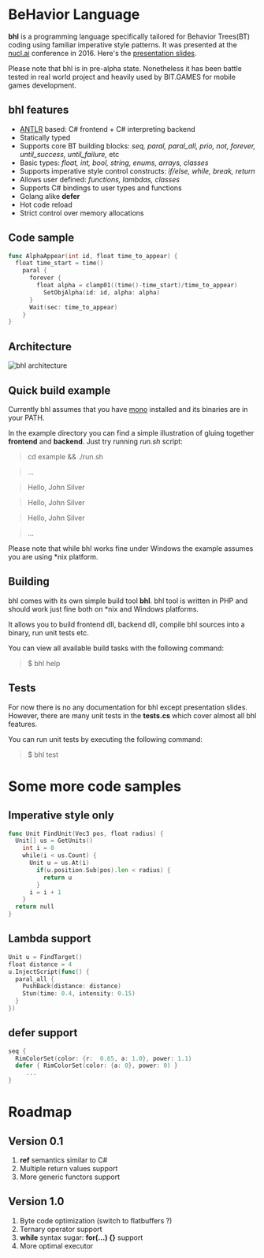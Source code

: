 # **B**e**H**avior **L**anguage

**bhl** is a programming language specifically tailored for Behavior Trees(BT) coding using familiar imperative style patterns. It was presented at the [nucl.ai](https://nucl.ai/) conference in 2016. Here's the [presentation slides](https://docs.google.com/presentation/d/1Q1wpy9M5XPmY6zU9Kjo2v9YiJQjrDBXdDZaSjcuh71s/edit?usp=sharing). 

Please note that bhl is in pre-alpha state. Nonetheless it has been battle tested in real world project and heavily used by BIT.GAMES for mobile games development.

## bhl features

* [ANTLR](http://www.antlr.org/) based: C# frontend + C# interpreting backend
* Statically typed
* Supports core BT building blocks: *seq, paral, paral_all, prio, not, forever, until_success, until_failure,* etc
* Basic types: *float, int, bool, string, enums, arrays, classes*
* Supports imperative style control constructs: *if/else, while, break, return*
* Allows user defined: *functions, lambdas, classes*
* Supports C# bindings to user types and functions
* Golang alike **defer**
* Hot code reload
* Strict control over memory allocations 

## Code sample

```go
func AlphaAppear(int id, float time_to_appear) {
  float time_start = time()
    paral {
      forever {
        float alpha = clamp01((time()-time_start)/time_to_appear)
          SetObjAlpha(id: id, alpha: alpha)
      }
      Wait(sec: time_to_appear)
    }
}
```
## Architecture

![bhl architecture](https://puu.sh/qEkYv/edf3b678aa.png)

## Quick build example

Currently bhl assumes that you have [mono](http://www.mono-project.com/) installed and its binaries are in your PATH.

In the example directory you can find a simple illustration of gluing together **frontend** and **backend**. Just try running *run.sh* script: 

> cd example && ./run.sh

> ...

> Hello, John Silver

> Hello, John Silver

> Hello, John Silver

> ...

Please note that while bhl works fine under Windows the example assumes you are using \*nix platform.     

## Building

bhl comes with its own simple build tool **bhl**. bhl tool is written in PHP and should work just fine both on \*nix and Windows platforms. 

It allows you to build frontend dll, backend dll, compile bhl sources into a binary, run unit tests etc. 

You can view all available build tasks with the following command:

> $ bhl help

## Tests

For now there is no any documentation for bhl except presentation slides. However, there are many unit tests in the **tests.cs** which cover almost all bhl features.

You can run unit tests by executing the following command:

> $ bhl test

# Some more code samples

## Imperative style only

```go
func Unit FindUnit(Vec3 pos, float radius) {
  Unit[] us = GetUnits()
    int i = 0
    while(i < us.Count) {
      Unit u = us.At(i)
        if(u.position.Sub(pos).len < radius) {
          return u
        } 
      i = i + 1
    }
  return null
}
```

## Lambda support

```go
Unit u = FindTarget()
float distance = 4
u.InjectScript(func() {
  paral_all {
    PushBack(distance: distance)
    Stun(time: 0.4, intensity: 0.15)
  }
})
```

## **defer** support

```go
seq {
  RimColorSet(color: {r:  0.65, a: 1.0}, power: 1.1)
  defer { RimColorSet(color: {a: 0}, power: 0) }
     ... 
}
```

# Roadmap

## Version 0.1

1. **ref** semantics similar to C#
2. Multiple return values support
3. More generic functors support

## Version 1.0

1. Byte code optimization (switch to flatbuffers ?)
2. Ternary operator support
3. **while** syntax sugar: **for(...) {}** support
4. More optimal executor

